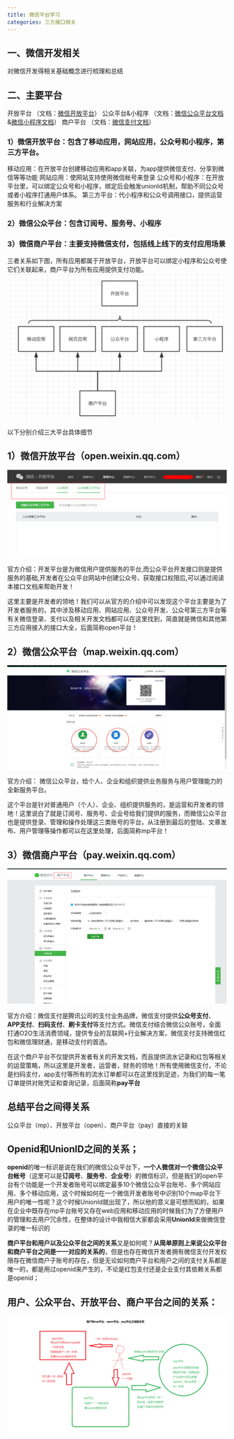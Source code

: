 ```yaml
---
title: 微信平台学习
categories: 三方接口相关
---
```

## 一、微信开发相关
对微信开发得相关基础概念进行梳理和总结

## 二、主要平台
开放平台            （文档：[微信开放平台](https://developers.weixin.qq.com/doc/oplatform/Third-party_Platforms/2.0/getting_started/terminology_introduce.html)）
公众平台&小程序 （文档：[微信公众平台文档](https://developers.weixin.qq.com/doc/offiaccount/Getting_Started/Overview.html)&[微信小程序文档](https://developers.weixin.qq.com/miniprogram/dev/framework/)）
商户平台            （文档：[微信支付文档](https://pay.weixin.qq.com/wiki/doc/apiv3/index.shtml)）
### 1）微信开放平台：包含了移动应用，网站应用，公众号和小程序，第三方平台。
<!--more-->
移动应用：在开放平台创建移动应用和app关联，为app提供微信支付、分享到微信等等功能
网站应用：使网站支持使用微信帐号来登录
公众号和小程序：在开放平台里，可以绑定公众号和小程序，绑定后会触发unionId机制，帮助不同公众号或者小程序打通用户体系。
第三方平台：代小程序和公众号调用接口，提供运营服务和行业解决方案

### 2）微信公众平台：包含订阅号、服务号、小程序
### 3）微信商户平台：主要支持微信支付，包括线上线下的支付应用场景


三者关系如下图，所有应用都属于开放平台，开放平台可以绑定小程序和公众号使它们关联起来，商户平台为所有应用提供支付功能。
![image.png](./微信平台学习/3b40dc4583177e38ec6bc356e4bc4350.png)

以下分别介绍三大平台具体细节
## 1）微信开放平台（open.weixin.qq.com）
![image.png](./微信平台学习/c09b99515ca9819682d1bc8744d3ca0b.png)


官方介绍：开发平台是为微信用户提供服务的平台,而公众平台开发接口则是提供服务的基础,开发者在公众平台网站中创建公众号、获取接口权限后,可以通过阅读本接口文档来帮助开发！

这里主要是开发者的领地！我们可以从官方的介绍中可以发现这个平台主要是为了开发者服务的，其中涉及移动应用、网站应用、公众号开发、公众号第三方平台等有关微信登录、支付以及相关开发文档都可以在这里找到，简直就是微信和其他第三方应用接入的接口大全，后面简称open平台！

## 2）微信公众平台（map.weixin.qq.com）

![image.png](./微信平台学习/3618f1544a557ab9d3af70c2f00e9b12.png)

官方介绍： 微信公众平台，给个人、企业和组织提供业务服务与用户管理能力的全新服务平台。

这个平台是针对普通用户（个人）、企业、组织提供服务的，是运营和开发者的领地！这里说白了就是订阅号、服务号、企业号给我们提供的服务，而微信公众平台也是提供登录、管理和操作处理这三类账号的平台，从注册到最后的登陆、文章发布、用户管理等操作都可以在这里处理，后面简称mp平台！
## 3）微信商户平台（pay.weixin.qq.com）
![image.png](./微信平台学习/83ae896f72d6f7e1f9c86ab5fd16c829.png)

官方介绍：微信支付是腾讯公司的支付业务品牌，微信支付提供**公众号支付**、**APP支付**、**扫码支付**、**刷卡支付**等支付方式。微信支付结合微信公众账号，全面打通O2O生活消费领域，提供专业的互联网+行业解决方案，微信支付支持微信红包和微信理财通，是移动支付的首选。

在这个商户平台不仅提供开发者有关的开发文档，而且提供流水记录和红包等相关的运营策略，所以这里是开发者，运营者，财务的领地！所有使用微信支付，不论是扫码支付，app支付等所有的流水订单都可以在这里找到足迹，为我们的每一笔订单提供对账凭证和查询记录，后面简称**pay平台**
## 总结平台之间得关系
公众平台（mp）、开放平台（open）、商户平台（pay）直接的关联


## Openid和UnionID之间的关系；

**openid**的唯一标识是说在我们的微信公众平台下，**一个人微信对一个微信公众平台帐号**（这里可以是**订阅号**、**服务号**、**企业号**）的微信标识，但是我们的open平台有个功能是一个开发者账号可以绑定最多10个微信公众平台账号、多个网站应用、多个移动应用，这个时候如何在一个微信开发者账号中识别10个map平台下用户的唯一性呢？这个时候UnionId就出现了，所以他的意义是可想而知的，如果在企业中既存在mp平台账号又存在web应用和移动应用的时候我们为了方便用户的管理和去用户冗余性，在整体的设计中我相信大家都会采用**UnionId**来做微信登录的唯一标识的

**商户平台和用户以及公众平台之间的关系**又是如何呢？**从简单原则上来说公众平台和商户平台之间是一一对应的关系的**，但是也存在微信开发者拥有微信支付开发权限存在微信商户子账号的存在，但是无论如何商户平台和用户之间的支付关系都是唯一的，都是用过openid来产生的，不论是红包支付还是企业支付其依赖关系都是openid；

## 用户、公众平台、开放平台、商户平台之间的关系：

![无标题.png](./微信平台学习/b8c083114d67926d6273706e6b1702be.png)
